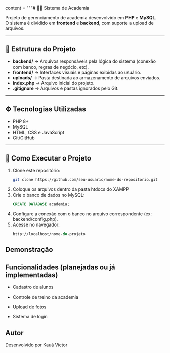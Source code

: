 content = """# 🏋️‍♂️ Sistema de Academia

Projeto de gerenciamento de academia desenvolvido em **PHP** e **MySQL**.  
O sistema é dividido em **frontend** e **backend**, com suporte a upload de arquivos.  

---

## 📂 Estrutura do Projeto
- **backend/** → Arquivos responsáveis pela lógica do sistema (conexão com banco, regras de negócio, etc).  
- **frontend/** → Interfaces visuais e páginas exibidas ao usuário.  
- **uploads/** → Pasta destinada ao armazenamento de arquivos enviados.  
- **index.php** → Arquivo inicial do projeto.  
- **.gitignore** → Arquivos e pastas ignorados pelo Git.  

---

## ⚙️ Tecnologias Utilizadas
- PHP 8+
- MySQL
- HTML, CSS e JavaScript
- Git/GitHub

---

## 🚀 Como Executar o Projeto

1. Clone este repositório:
   ```bash
   git clone https://github.com/seu-usuario/nome-do-repositorio.git
2. Coloque os arquivos dentro da pasta htdocs do XAMPP
3. Crie o banco de dados no MySQL:
   ```sql
   CREATE DATABASE academia;
4. Configure a conexão com o banco no arquivo correspondente (ex: backend/config.php).
5. Acesse no navegador:
   ```perl
   http://localhost/nome-do-projeto
## Demonstração


## Funcionalidades (planejadas ou já implementadas)

- Cadastro de alunos

- Controle de treino da academia

- Upload de fotos

- Sistema de login

## Autor
Desenvolvido por Kauã Victor
   
